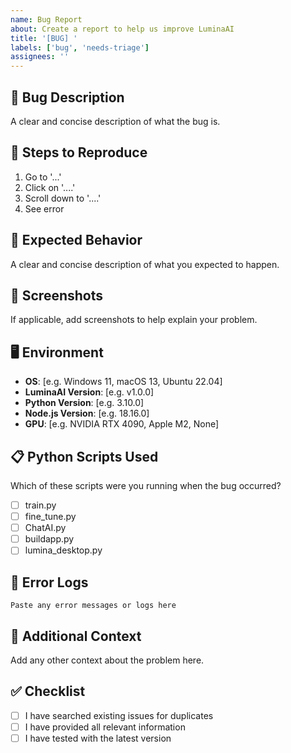 ```yaml
---
name: Bug Report
about: Create a report to help us improve LuminaAI
title: '[BUG] '
labels: ['bug', 'needs-triage']
assignees: ''
---
```


## 🐛 Bug Description
A clear and concise description of what the bug is.

## 🔄 Steps to Reproduce
1. Go to '...'
2. Click on '....'
3. Scroll down to '....'
4. See error

## 💭 Expected Behavior
A clear and concise description of what you expected to happen.

## 📱 Screenshots
If applicable, add screenshots to help explain your problem.

## 🖥️ Environment
- **OS**: [e.g. Windows 11, macOS 13, Ubuntu 22.04]
- **LuminaAI Version**: [e.g. v1.0.0]
- **Python Version**: [e.g. 3.10.0] 
- **Node.js Version**: [e.g. 18.16.0]
- **GPU**: [e.g. NVIDIA RTX 4090, Apple M2, None]

## 📋 Python Scripts Used
Which of these scripts were you running when the bug occurred?
- [ ] train.py
- [ ] fine_tune.py  
- [ ] ChatAI.py
- [ ] buildapp.py
- [ ] lumina_desktop.py

## 📝 Error Logs
```
Paste any error messages or logs here
```

## 🔧 Additional Context
Add any other context about the problem here.

## ✅ Checklist
- [ ] I have searched existing issues for duplicates
- [ ] I have provided all relevant information
- [ ] I have tested with the latest version